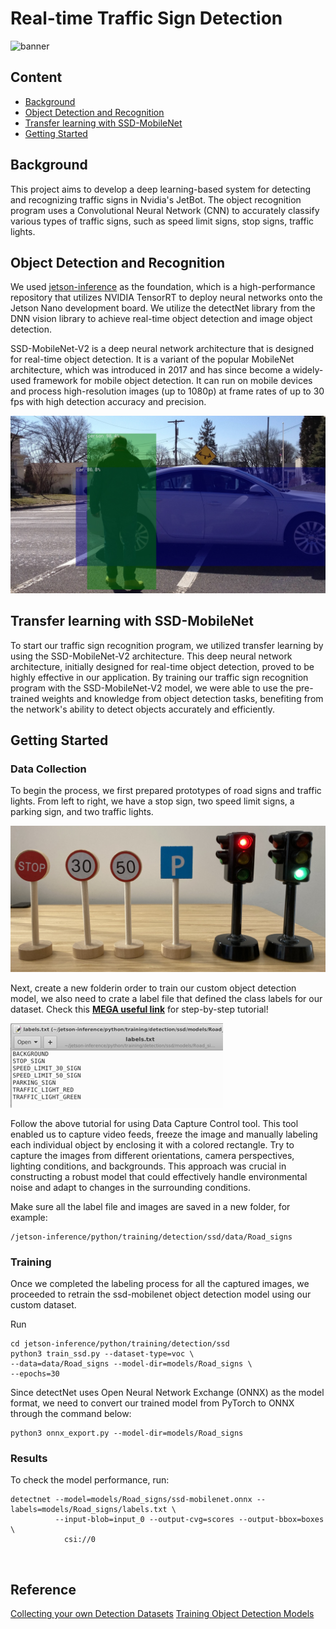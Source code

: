 # Real-time Traffic Sign Detection

![banner](/res/demo-full.gif)


## Content
- [<ins>Background</ins>](#background)
- [<ins>Object Detection and Recognition</ins>](#object-detection-and-recognition)
- [<ins>Transfer learning with SSD-MobileNet</ins>](#transfer-learning-with-ssd-mobilenet)
- [<ins>Getting Started</ins>](#getting-started)


## Background

This project aims to develop a deep learning-based system for detecting and recognizing traffic signs in Nvidia's JetBot. The object recognition program uses a Convolutional Neural Network (CNN) to accurately classify various types of traffic signs, such as speed limit signs, stop signs, traffic lights.

## Object Detection and Recognition

We used [jetson-inference](https://github.com/dusty-nv/jetson-inference) as the foundation, which is a high-performance repository that utilizes NVIDIA TensorRT to deploy neural networks onto the Jetson Nano development board. We utilize the detectNet library from the DNN vision library to achieve real-time object detection and image object detection.

SSD-MobileNet-V2 is a deep neural network architecture that is designed for real-time object detection. It is a variant of the popular MobileNet architecture, which was introduced in 2017 and has since become a widely-used framework for mobile object detection. It can run on mobile devices and process high-resolution images (up to 1080p) at frame rates of up to 30 fps with high detection accuracy and precision.

![example-mobilenet](/res/example-mobilenet.jpg)

## Transfer learning with SSD-MobileNet

To start our traffic sign recognition program, we utilized transfer learning by using the SSD-MobileNet-V2 architecture. This deep neural network architecture, initially designed for real-time object detection, proved to be highly effective in our application. By training our traffic sign recognition program with the SSD-MobileNet-V2 model, we were able to use the pre-trained weights and knowledge from object detection tasks, benefiting from the network's ability to detect objects accurately and efficiently.


## Getting Started

### Data Collection
To begin the process, we first prepared prototypes of road signs and traffic lights. From left to right, we have a stop sign, two speed limit signs, a parking sign, and two traffic lights.

![Road Signs](/res/signs.jpg)

Next, create a new folderin order to train our custom object detection model, we also need to crate a label file that defined the class labels for our dataset. Check this [**MEGA useful link**](https://www.youtube.com/watch?v=2XMkPW_sIGg) for step-by-step tutorial!

![Label](/res/label.png)

Follow the above tutorial for using Data Capture Control tool. This tool enabled us to capture video feeds, freeze the image and manually labeling each individual object by enclosing it with a colored rectangle. Try to capture the images from different orientations, camera perspectives, lighting conditions, and backgrounds. This approach was crucial in constructing a robust model that could effectively handle environmental noise and adapt to changes in the surrounding conditions.

Make sure all the label file and images are saved in a new folder, for example:
```
/jetson-inference/python/training/detection/ssd/data/Road_signs
```

### Training

Once we completed the labeling process for all the captured images, we proceeded to retrain the ssd-mobilenet object detection model using our custom dataset.

Run
```
cd jetson-inference/python/training/detection/ssd
python3 train_ssd.py --dataset-type=voc \
--data=data/Road_signs --model-dir=models/Road_signs \
--epochs=30
```

Since detectNet uses Open Neural Network Exchange (ONNX) as the model format, we need to convert our trained model from PyTorch to ONNX through the command below:
```
python3 onnx_export.py --model-dir=models/Road_signs
```

### Results

To check the model performance, run:
```
detectnet --model=models/Road_signs/ssd-mobilenet.onnx --labels=models/Road_signs/labels.txt \
          --input-blob=input_0 --output-cvg=scores --output-bbox=boxes \
            csi://0
```

![]()

## Reference
[Collecting your own Detection Datasets](https://github.com/dusty-nv/jetson-inference/blob/master/docs/pytorch-collect-detection.md)
[Training Object Detection Models](https://www.youtube.com/watch?v=2XMkPW_sIGg)


